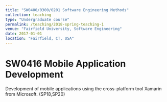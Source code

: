 ```yaml
---
title: "SW0400/0300/0201 Software Engineering Methods"
collection: teaching
type: "Undergraduate course"
permalink: /teaching/2018-spring-teaching-1
venue: "Fairfield University, Software Engineering"
date: 2017-01-01
location: "Fairfield, CT, USA"
---
```



SW0416 Mobile Application Development 
======

Development of mobile applications using the cross-platform tool Xamarin from Microsoft. (SP18,SP20)
